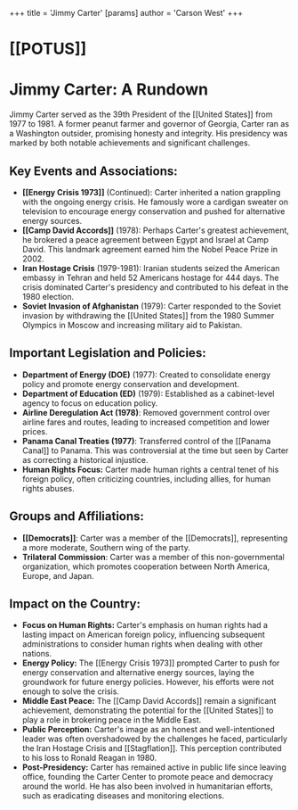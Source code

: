 +++
 title = 'Jimmy Carter'
[params]
	author = 'Carson West'
+++
# [[POTUS]]
# Jimmy Carter: A Rundown

Jimmy Carter served as the 39th President of the [[United States]] from 1977 to 1981. A former peanut farmer and governor of Georgia, Carter ran as a Washington outsider, promising honesty and integrity. His presidency was marked by both notable achievements and significant challenges.

## Key Events and Associations:

*   **[[Energy Crisis 1973]]** (Continued): Carter inherited a nation grappling with the ongoing energy crisis. He famously wore a cardigan sweater on television to encourage energy conservation and pushed for alternative energy sources.
*   **[[Camp David Accords]]** (1978): Perhaps Carter's greatest achievement, he brokered a peace agreement between Egypt and Israel at Camp David. This landmark agreement earned him the Nobel Peace Prize in 2002.
*   **Iran Hostage Crisis** (1979-1981): Iranian students seized the American embassy in Tehran and held 52 Americans hostage for 444 days. The crisis dominated Carter's presidency and contributed to his defeat in the 1980 election.
*   **Soviet Invasion of Afghanistan** (1979): Carter responded to the Soviet invasion by withdrawing the [[United States]] from the 1980 Summer Olympics in Moscow and increasing military aid to Pakistan.

## Important Legislation and Policies:

*   **Department of Energy (DOE)** (1977): Created to consolidate energy policy and promote energy conservation and development.
*   **Department of Education (ED)** (1979): Established as a cabinet-level agency to focus on education policy.
*   **Airline Deregulation Act (1978)**: Removed government control over airline fares and routes, leading to increased competition and lower prices.
*   **Panama Canal Treaties (1977)**: Transferred control of the [[Panama Canal]] to Panama. This was controversial at the time but seen by Carter as correcting a historical injustice.
*   **Human Rights Focus:** Carter made human rights a central tenet of his foreign policy, often criticizing countries, including allies, for human rights abuses.

## Groups and Affiliations:

*   **[[Democrats]]**: Carter was a member of the [[Democrats]], representing a more moderate, Southern wing of the party.
*   **Trilateral Commission**: Carter was a member of this non-governmental organization, which promotes cooperation between North America, Europe, and Japan.

## Impact on the Country:

*   **Focus on Human Rights:** Carter's emphasis on human rights had a lasting impact on American foreign policy, influencing subsequent administrations to consider human rights when dealing with other nations.
*   **Energy Policy:** The [[Energy Crisis 1973]] prompted Carter to push for energy conservation and alternative energy sources, laying the groundwork for future energy policies. However, his efforts were not enough to solve the crisis.
*   **Middle East Peace:** The [[Camp David Accords]] remain a significant achievement, demonstrating the potential for the [[United States]] to play a role in brokering peace in the Middle East.
*   **Public Perception:** Carter's image as an honest and well-intentioned leader was often overshadowed by the challenges he faced, particularly the Iran Hostage Crisis and [[Stagflation]]. This perception contributed to his loss to Ronald Reagan in 1980.
*   **Post-Presidency:** Carter has remained active in public life since leaving office, founding the Carter Center to promote peace and democracy around the world. He has also been involved in humanitarian efforts, such as eradicating diseases and monitoring elections.
